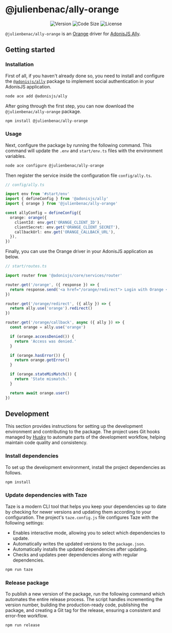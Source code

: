 # @julienbenac/ally-orange

<div align="center">

![Version](https://img.shields.io/npm/v/@julienbenac/ally-orange?style=for-the-badge&colorA=4c566a&colorB=5382a1&logo=npm&logoColor=white)
![Code Size](https://img.shields.io/github/languages/code-size/julienbenac/ally-orange?style=for-the-badge&colorA=4c566a&colorB=ebcb8b&logo=github&logoColor=white)
![License](https://img.shields.io/github/license/julienbenac/ally-orange?style=for-the-badge&colorA=4c566a&colorB=a3be8c)

</div>

`@julienbenac/ally-orange` is an [Orange](https://www.orange.fr) driver for [AdonisJS Ally](https://docs.adonisjs.com/guides/authentication/social-authentication).

## Getting started

### Installation

First of all, if you haven't already done so, you need to install and configure the [`@adonisjs/ally`](https://www.npmjs.com/package/@adonisjs/ally) package to implement social authentication in your AdonisJS application.

```bash
node ace add @adonisjs/ally
```

After going through the first step, you can now download the `@julienbenac/ally-orange` package.

```bash
npm install @julienbenac/ally-orange
```

### Usage

Next, configure the package by running the following command. This command will update the `.env` and `start/env.ts` files with the environment variables.

```bash
node ace configure @julienbenac/ally-orange
```

Then register the service inside the configuration file `config/ally.ts`.

```ts
// config/ally.ts

import env from '#start/env'
import { defineConfig } from '@adonisjs/ally'
import { orange } from '@julienbenac/ally-orange'

const allyConfig = defineConfig({
  orange: orange({
    clientId: env.get('ORANGE_CLIENT_ID'),
    clientSecret: env.get('ORANGE_CLIENT_SECRET'),
    callbackUrl: env.get('ORANGE_CALLBACK_URL'),
  }),
})
```

Finally, you can use the Orange driver in your AdonisJS application as below.

```ts
// start/routes.ts

import router from '@adonisjs/core/services/router'

router.get('/orange', ({ response }) => {
  return response.send('<a href="/orange/redirect"> Login with Orange </a>')
})

router.get('/orange/redirect', ({ ally }) => {
  return ally.use('orange').redirect()
})

router.get('/orange/callback', async ({ ally }) => {
  const orange = ally.use('orange')

  if (orange.accessDenied()) {
    return 'Access was denied.'
  }

  if (orange.hasError()) {
    return orange.getError()
  }

  if (orange.stateMisMatch()) {
    return 'State mismatch.'
  }

  return await orange.user()
})
```

## Development

This section provides instructions for setting up the development environment and contributing to the package. The project uses Git hooks managed by [Husky](https://typicode.github.io/husky) to automate parts of the development workflow, helping maintain code quality and consistency.

### Install dependencies

To set up the development environment, install the project dependencies as follows.

```bash
npm install
```

### Update dependencies with Taze

Taze is a modern CLI tool that helps you keep your dependencies up to date by checking for newer versions and updating them according to your configuration. The project's `taze.config.js` file configures Taze with the following settings:

- Enables interactive mode, allowing you to select which dependencies to update.
- Automatically writes the updated versions to the `package.json`.
- Automatically installs the updated dependencies after updating.
- Checks and updates peer dependencies along with regular dependencies.

```bash
npm run taze
```

### Release package

To publish a new version of the package, run the following command which automates the entire release process. The script handles incrementing the version number, building the production-ready code, publishing the package, and creating a Git tag for the release, ensuring a consistent and error-free workflow.

```bash
npm run release
```
